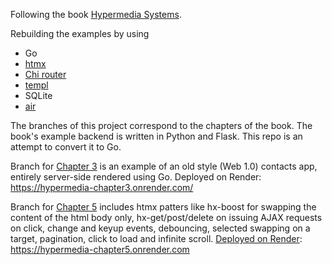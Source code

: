 Following the book [Hypermedia Systems](https://hypermedia.systems/).

Rebuilding the examples by using

- Go
- [htmx](https://htmx.org/)
- [Chi router](https://go-chi.io/#/)
- [templ](https://templ.guide/)
- SQLite
- [air](https://github.com/cosmtrek/air)

The branches of this project correspond to the chapters of the book.
The book's example backend is written in Python and Flask. This repo is an attempt to convert it to Go.

Branch for [Chapter 3](https://github.com/bigskysoftware/hypermedia-systems/blob/main/book/CH03_BuildingASimpleWebApplication.adoc) is an example of an old style (Web 1.0) contacts app, entirely server-side rendered using Go.
Deployed on Render: https://hypermedia-chapter3.onrender.com/

Branch for [Chapter 5](https://github.com/bigskysoftware/hypermedia-systems/blob/main/book/CH05_htmxPatterns.adoc) includes htmx patters like hx-boost for swapping the content of the html body only, hx-get/post/delete on issuing AJAX requests on click, change and keyup events, debouncing, selected swapping on a target, pagination, click to load and infinite scroll.
[Deployed on Render](https://hypermedia-chapter5.onrender.com): https://hypermedia-chapter5.onrender.com
